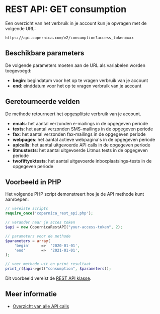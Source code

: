 # REST API: GET consumption

Een overzicht van het verbruik in je account kun je opvragen
met de volgende URL:

`https://api.copernica.com/v2/consumption?access_token=xxx`

## Beschikbare parameters

De volgende parameters moeten aan de URL als variabelen worden toegevoegd:

* **begin**: begindatum voor het op te vragen verbruik van je account
* **end**: einddatum voor het op te vragen verbruik van je account

## Geretourneerde velden

De methode retourneert het opgesplitste verbruik van je account.

* **emals**: het aantal verzonden e-mailings in de opgegeven periode
* **texts**: het aantal verzonden SMS-mailings in de opgegeven periode
* **fax**: het aantal verzonden fax-mailings in de opgegeven periode
* **webpages**: het aantal actieve webpagina's in de opgegeven periode
* **apicalls**: het aantal uitgevoerde API calls in de opgegeven periode
* **litmustests**: het aantal uitgevoerde Litmus tests in de opgegeven periode
* **twofiftyoktests**: het aantal uitgevoerde inboxplaatsings-tests in de opgegeven periode

## Voorbeeld in PHP

Het volgende PHP script demonstreert hoe je de API methode kunt aanroepen:

```php
// vereiste scripts
require_once('copernica_rest_api.php');

// verander naar je acces token
$api = new CopernicaRestAPI("your-access-token", 2);

// parameters voor de methode
$parameters = array(
    'begin'     =>  '2020-01-01',
    'end'       =>  '2021-01-01',
);

// voer methode uit en print resultaat
print_r($api->get("consumption", $parameters));
```

Dit voorbeeld vereist de [REST API klasse](rest-php).
    
## Meer informatie

* [Overzicht van alle API calls](rest-api)

